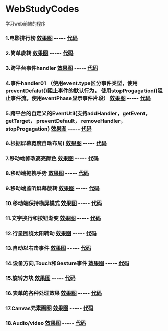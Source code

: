 # WebStudyCodes
学习web前端的程序

### 1.电影排行榜  [效果图](http://htmlpreview.github.com/?https://github.com/agelessman/WebStudyCodes/blob/master/TopFilms.html)  ----- [代码](https://github.com/agelessman/WebStudyCodes/blob/master/TopFilms.html)

### 2.简单旋转  [效果图](http://htmlpreview.github.com/?https://github.com/agelessman/WebStudyCodes/blob/master/3DRotate.html)  ----- [代码](https://github.com/agelessman/WebStudyCodes/blob/master/3DRotate.html)

### 3.跨平台事件handler  [效果图](http://htmlpreview.github.com/?https://github.com/agelessman/WebStudyCodes/blob/master/CrossBrowserEventHandler.html)  ----- [代码](https://github.com/agelessman/WebStudyCodes/blob/master/CrossBrowserEventHandler.html)

### 4.事件handler01 （使用event.type区分事件类型，使用preventDefalut()阻止事件的默认行为， 使用stopProgagation()阻止事件流，使用eventPhase显示事件片段） [效果图](http://htmlpreview.github.com/?https://github.com/agelessman/WebStudyCodes/blob/master/EventHandler01.html)  ----- [代码](https://github.com/agelessman/WebStudyCodes/blob/master/EventHandler01.html)

### 5.跨平台的自定义的EventUtil(支持addHandler，getEvent， getTarget， preventDefault， removeHandler， stopProgagation) [效果图](http://htmlpreview.github.com/?https://github.com/agelessman/WebStudyCodes/blob/master/CrossBrowserEventUtil.html)  ----- [代码](https://github.com/agelessman/WebStudyCodes/blob/master/CrossBrowserEventUtil.html)

### 6.根据屏幕宽度自动布局) [效果图](http://htmlpreview.github.com/?https://github.com/agelessman/WebStudyCodes/blob/master/ch01r07.html)  ----- [代码](https://github.com/agelessman/WebStudyCodes/blob/master/ch01r07.html)

### 7.移动端修改高亮颜色 [效果图](http://htmlpreview.github.com/?https://github.com/agelessman/WebStudyCodes/blob/master/ch02r03.html)  ----- [代码](https://github.com/agelessman/WebStudyCodes/blob/master/ch02r03.html)

### 8.移动端拖拽手势 [效果图](http://htmlpreview.github.com/?https://github.com/agelessman/WebStudyCodes/blob/master/ch03r01.html)  ----- [代码](https://github.com/agelessman/WebStudyCodes/blob/master/ch03r01.html)


### 9.移动端监听屏幕旋转 [效果图](http://htmlpreview.github.com/?https://github.com/agelessman/WebStudyCodes/blob/master/ch03r02.html)  ----- [代码](https://github.com/agelessman/WebStudyCodes/blob/master/ch03r02.html)

### 10.移动端保持横屏模式 [效果图](http://htmlpreview.github.com/?https://github.com/agelessman/WebStudyCodes/blob/master/ch03r02_a.html)  ----- [代码](https://github.com/agelessman/WebStudyCodes/blob/master/ch03r02_a.html)


### 11.文字换行和按钮渐变 [效果图](http://htmlpreview.github.com/?https://github.com/agelessman/WebStudyCodes/blob/master/Overflow.html)  ----- [代码](https://github.com/agelessman/WebStudyCodes/blob/master/Overflow.html)

### 12.行星围绕太阳转动 [效果图](http://htmlpreview.github.com/?https://github.com/agelessman/WebStudyCodes/blob/master/SubRuning.html)  ----- [代码](https://github.com/agelessman/WebStudyCodes/blob/master/SubRuning.html)

### 13.自动以右击事件 [效果图](http://htmlpreview.github.com/?https://github.com/agelessman/WebStudyCodes/blob/master/ContextMenu.html)  ----- [代码](https://github.com/agelessman/WebStudyCodes/blob/master/ContextMenu.html)

### 14.设备方向,Touch和Gesture事件 [效果图](http://htmlpreview.github.com/?https://github.com/agelessman/WebStudyCodes/blob/master/DeviceEvent.html)  ----- [代码](https://github.com/agelessman/WebStudyCodes/blob/master/DeviceEvent.html)

### 15.旋转方块 [效果图](http://htmlpreview.github.com/?https://github.com/agelessman/WebStudyCodes/blob/master/ch03r03.html)  ----- [代码](https://github.com/agelessman/WebStudyCodes/blob/master/ch03r03.html)

### 16.表单的各种处理效果 [效果图](http://htmlpreview.github.com/?https://github.com/agelessman/WebStudyCodes/blob/master/Forms.html)  ----- [代码](https://github.com/agelessman/WebStudyCodes/blob/master/Forms.html)

### 17.Canvas元素画图 [效果图](http://htmlpreview.github.com/?https://github.com/agelessman/WebStudyCodes/blob/master/Canvas.html)  ----- [代码](https://github.com/agelessman/WebStudyCodes/blob/master/Canvas.html)

### 18.Audio/video [效果图](http://htmlpreview.github.com/?https://github.com/agelessman/WebStudyCodes/blob/master/VIdeo.html)  ----- [代码](https://github.com/agelessman/WebStudyCodes/blob/master/VIdeo.html)
